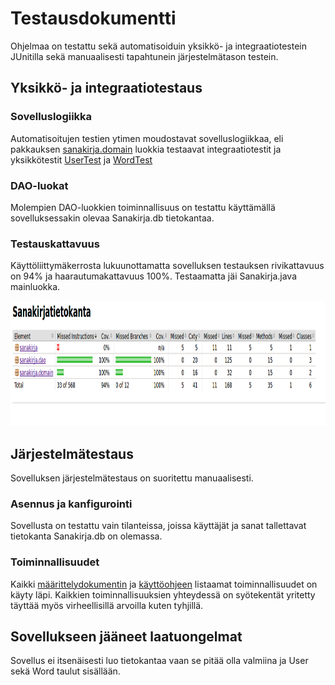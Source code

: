 # Testausdokumentti

Ohjelmaa on testattu sekä automatisoiduin yksikkö- ja integraatiotestein JUnitilla sekä manuaalisesti tapahtunein järjestelmätason testein.

## Yksikkö- ja integraatiotestaus

### Sovelluslogiikka

Automatisoitujen testien ytimen moudostavat sovelluslogiikkaa, eli pakkauksen [sanakirja.domain](https://github.com/SIholin/otm-harjoitustyo/tree/master/Sanakirjatietokanta/src/main/java/sanakirja/domain) luokkia testaavat integraatiotestit ja yksikkötestit [UserTest](https://github.com/SIholin/otm-harjoitustyo/blob/master/Sanakirjatietokanta/src/test/java/tests/UserTest.java) ja [WordTest](https://github.com/SIholin/otm-harjoitustyo/blob/master/Sanakirjatietokanta/src/test/java/tests/WordTest.java)

### DAO-luokat

Molempien DAO-luokkien toiminnallisuus on testattu käyttämällä sovelluksessakin olevaa Sanakirja.db tietokantaa.

### Testauskattavuus

Käyttöliittymäkerrosta lukuunottamatta sovelluksen testauksen rivikattavuus on 94% ja haarautumakattavuus 100%. 
Testaamatta jäi Sanakirja.java mainluokka.

<img src="https://github.com/SIholin/otm-harjoitustyo/blob/master/dokumentaatio/kuvat/JacocoReport.png" width="800" height="200">

## Järjestelmätestaus

Sovelluksen järjestelmätestaus on suoritettu manuaalisesti.

### Asennus ja kanfigurointi

Sovellusta on testattu vain tilanteissa, joissa käyttäjät ja sanat tallettavat tietokanta Sanakirja.db on olemassa.

### Toiminnallisuudet

Kaikki [määrittelydokumentin](https://github.com/SIholin/otm-harjoitustyo/blob/master/dokumentaatio/vaatimuusmaarittely.md) ja [käyttöohjeen](https://github.com/SIholin/otm-harjoitustyo/blob/master/dokumentaatio/k%C3%A4ytt%C3%B6ohje.md) listaamat toiminnallisuudet on käyty läpi. Kaikkien toiminnallisuuksien yhteydessä on syötekentät yritetty täyttää myös virheellisillä arvoilla kuten tyhjillä.

## Sovellukseen jääneet laatuongelmat

Sovellus ei itsenäisesti luo tietokantaa vaan se pitää olla valmiina ja User sekä Word taulut sisällään.
